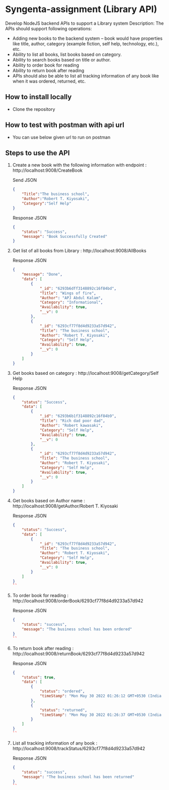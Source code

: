 # Syngenta-assignment (Library API)

Develop NodeJS backend APIs to support a Library system
Description:
The APIs should support following operations:

- Adding new books to the backend system – book would have properties like title,
  author, category (example fiction, self help, technology, etc.), etc.
- Ability to list all books, list books based on category.
- Ability to search books based on title or author.
- Ability to order book for reading
- Ability to return book after reading
- APIs should also be able to list all tracking information of any book like when it
  was ordered, returned, etc.


## How to install locally

- Clone the repository

## How to test with postman with api url

- You can use below given url to run on postman

## Steps to use the API

1. Create a new book with the following information with endpoint :
      http://localhost:9008/CreateBook

      Send JSON

      ```json
      {
          "Title":"The business school",
          "Author":"Robert T. Kiyosaki",
          "Category":"Self Help"
      }
      ```

      Response JSON

      ```json
      {
          "status": "Success",
          "message": "Book Successfully Created"
      }
      ```

2. Get list of all books from Library :
    http://localhost:9008/AllBooks

    Response JSON

    ```json
    {
        "message": "Done",
        "data": [
            {
                "_id": "6293b6dff3148892c16f84bd",
                "Title": "Wings of fire",
                "Author": "APJ Abdul Kalam",
                "Category": "Informational",
                "Availability": true,
                "__v": 0
            },
            {
                "_id": "6293cf77f8d4d9233a57d942",
                "Title": "The business school",
                "Author": "Robert T. Kiyosaki",
                "Category": "Self Help",
                "Availability": true,
                "__v": 0
            }
        ]
    }
    ```

3. Get books based on category :
   http://localhost:9008/getCategory/Self Help
 

    Response JSON

    ```json
    {
        "status": "Success",
        "data": [
            {
                "_id": "6293b6b1f3148892c16f84b9",
                "Title": "Rich dad poor dad",
                "Author": "Robert kawasaki",
                "Category": "Self Help",
                "Availability": true,
                "__v": 0
            },
            {
                "_id": "6293cf77f8d4d9233a57d942",
                "Title": "The business school",
                "Author": "Robert T. Kiyosaki",
                "Category": "Self Help",
                "Availability": true,
                "__v": 0
            }
        ]
    }
    ```

4. Get books based on Author name :
   http://localhost:9008/getAuthor/Robert T. Kiyosaki
 

    Response JSON

    ```json
    {
        "status": "Success",
        "data": [
            {
                "_id": "6293cf77f8d4d9233a57d942",
                "Title": "The business school",
                "Author": "Robert T. Kiyosaki",
                "Category": "Self Help",
                "Availability": true,
                "__v": 0
            }
        ]
    }
    ``
5. To order book for reading :
   http://localhost:9008/orderBook/6293cf77f8d4d9233a57d942
 

    Response JSON

    ```json
    {
        "status": "success",
        "message": "The business school has been ordered"
    }
    ``

6. To return book after reading :
   http://localhost:9008/returnBook/6293cf77f8d4d9233a57d942
 

    Response JSON

    ```json
    {
        "status": true,
        "data": [
            {
                "status": "ordered",
                "timeStamp": "Mon May 30 2022 01:26:12 GMT+0530 (India Standard Time)"
            },
            {
                "status": "returned",
                "timeStamp": "Mon May 30 2022 01:26:37 GMT+0530 (India Standard Time)"
            }
        ]
    }
    ``
    
 7. List all tracking information of any book :
    http://localhost:9008/trackStatus/6293cf77f8d4d9233a57d942


    Response JSON

    ```json
    {
        "status": "success",
        "message": "The business school has been returned"
    }
    ``
